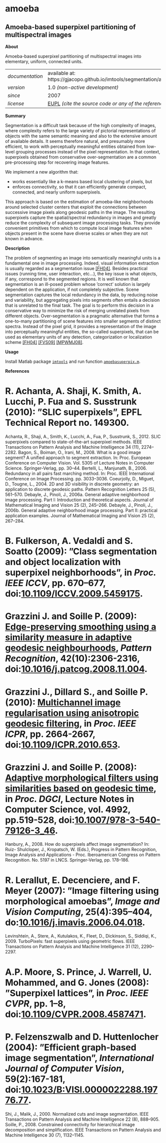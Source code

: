 amoeba
======

Amoeba-based superpixel partitioning of multispectral images
---

**About**

Amoeba-based superpixel partitioning of multispectral images into elementary, uniform, connected units.

<table align="center">
    <tr> <td align="left"><i>documentation</i></td> <td align="left">available at: https://gjacopo.github.io/imtools/segmentation/amoebasuperpix.html</td> </tr> 
    <tr> <td align="left"><i>version</i></td> <td align="left">1.0 <i>(non-active development)</i> </td> </tr> 
    <tr> <td align="left"><i>since</i></td> <td align="left">2007</td> </tr> 
    <tr> <td align="left"><i>license</i></td> <td align="left"><a href="https://joinup.ec.europa.eu/sites/default/files/eupl1.1.-licence-en_0.pdfEUPL">EUPL</a>  <i>(cite the source code or any of the references below!)</i> </td> </tr> 
</table>

**Summary**

Segmentation is a difficult task because of the high complexity of images, where complexity refers to the large variety of pictorial representations of objects with the same semantic meaning and also to the extensive amount of available details.
It seems therefore natural, and presumably more efficient, to work with perceptually meaningful entities obtained from low-level grouping processes instead of the pixel representation. In that context, superpixels obtained from conservative over-segmentation are a common pre-processing step for recovering image features. 

We implement a new algorithm that:
* works essentially like a k-means based local clustering of pixels, but 
* enforces connectivity, so that it can efficiently generate compact, connected, and nearly uniform superpixels. 

This approach is based on the estimation of amoeba-like neighborhoods around selected cluster centers that exploit the connections between successive image pixels along geodesic paths in the image. The resulting superpixels capture the spatial/spectral redundancy in images and greatly reduce the complexity of subsequent image processing tasks. They provide convenient primitives from which to compute local image features when objects present in the scene have diverse scales or when they are not known in advance. 

**Description**

The problem of segmenting an image into semantically meaningful units is a fundamental one in image processing. Indeed, visual information extraction is usually regarded as a segmentation issue [[FH04]](FH04). Besides practical issues (running time, user interaction, etc...), the key issue is what objects, if any, correspond to the segmented regions. It is well known that segmentation is an ill-posed problem whose ’correct’ solution is largely dependent on the application, if not completely subjective. Scene segmentation captures the local redundancy in the data, by reducing noise and variability, but aggregating pixels into segments often entails a decision that is unrelated to the final task. The goal is to perform this decision in a conservative way to minimize the risk of merging unrelated pixels from different objects. Over-segmentation is a pragmatic
alternative that forms a one-to-many partitioning of scene features into smaller segments of distinct spectra. Instead of the pixel grid, it provides a representation of the image into perceptually meaningful entities, the so-called superpixels, that can be used as elementary units of any detection, categorization or localization scheme [[FH04]](FH04) [[FVS09]](FVS09) [[MPWMJ08]](MPWMJ08).

**Usage** 

Install Matlab package [`imtools`](https://gjacopo.github.io/imtools/) and run function  [`amoebasuperpix.m`](https://gjacopo.github.io/imtools/segmentation/amoebasuperpix.m).

**<a name="References"></a>References** 

# <a name=“ASSLFS10”></a>R. Achanta, A. Shaji, K. Smith, A. Lucchi, P. Fua and S. Susstrunk (2010): ”SLIC superpixels”, EPFL Technical Report no. 149300.
Achanta, R., Shaji, A., Smith, K., Lucchi, A., Fua, P., Susstrunk, S., 2012. SLIC
superpixels compared to state-of-the-art superpixel methods. IEEE Transactions
on Pattern Analysis and Machine Intelligence 34 (11), 2274–2282.
Bagon, S., Boiman, O., Irani, M., 2008. What is a good image segment? A unified
approach to segment extraction. In: Proc. European Conference on Computer
Vision. Vol. 5305 of Lecture Notes in Computer Science. Springer-Verlag, pp.
30–44.
Bertelli, L., Manjunath, B., 2006. Redundancy in all pairs fast marching method.
In: Proc. IEEE International Conference on Image Processing. pp. 3033–3036.
Coeurjolly, D., Miguet, D., Tougne, L., 2004. 2D and 3D visibility in discrete
geometry: an application to discrete geodesic paths. Pattern Recognition Letters
25 (5), 561–570.
Debayle, J., Pinoli, J., 2006a. General adaptive neighborhood image processing.
Part I: Introduction and theoretical aspects. Journal of Mathematical Imaging
and Vision 25 (2), 245–266.
Debayle, J., Pinoli, J., 2006b. General adaptive neighborhood image processing.
Part II: practical application examples. Journal of Mathematical Imaging and
Vision 25 (2), 267–284.
# <a name=“FVS09”></a>B. Fulkerson, A. Vedaldi and S. Soatto (2009): ”Class segmentation and object localization with superpixel neighborhoods”, in _Proc. IEEE ICCV_, pp. 670–677, doi:[10.1109/ICCV.2009.5459175](http://dx.doi.org/10.1109/ICCV.2009.5459175).
# <a name=“GS09”></a>Grazzini J. and Soille P. (2009): [**Edge-preserving smoothing using a similarity measure in adaptive geodesic neighbourhoods**](http://www.sciencedirect.com/science/article/pii/S003132030800469X), _Pattern Recognition_, 42(10):2306-2316, doi:[10.1016/j.patcog.2008.11.004](http://dx.doi.org/10.1016/j.patcog.2008.11.004).
# <a name=“GDS10”></a>Grazzini J., Dillard S., and Soille P. (2010): [**Multichannel image regularisation using anisotropic geodesic filtering**](http://ieeexplore.ieee.org/xpls/abs_all.jsp?arnumber=5596008), in _Proc. IEEE ICPR_, pp. 2664-2667, doi:[10.1109/ICPR.2010.653](http://dx.doi.org/10.1109/ICPR.2010.653).
# <a name=“GS08”></a>Grazzini J.  and Soille P. (2008): [**Adaptive morphological filters using similarities based on geodesic time**](http://www.springerlink.com/content/f6v62233xqkklq72), in _Proc. DGCI_, Lecture Notes in Computer Science, vol. 4992, pp.519-528, doi:[10.1007/978-3-540-79126-3_46](http://dx.doi.org/10.1007/978-3-540-79126-3_46).
Hanbury, A., 2008. How do superpixels affect image segmentation? In: Ruiz-
Shulcloper, J., Kropatsch, W. (Eds.), Progress in Pattern Recognition, Image
Analysis and Applications - Proc. Iberoamerican Congress on Pattern Recognition.
No. 5197 in LNCS. Springer-Verlag, pp. 178–186.
# <a name=“LDM07”></a>R. Lerallut, E. Decenciere, and F. Meyer (2007): ”Image filtering using morphological amoebas”, _Image and Vision Computing_, 25(4):395–404, do:[10.1016/j.imavis.2006.04.018](http://dx.doi.org/10.1016/j.imavis.2006.04.018).
Levinshtein, A., Stere, A., Kutulakos, K., Fleet, D., Dickinson, S., Siddiqi, K.,
2009. TurboPixels: fast superpixels using geometric flows. IEEE Transactions
on Pattern Analysis and Machine Intelligence 31 (12), 2290–2297.
# <a name=“MPWMJ08”></a>A.P. Moore, S. Prince, J. Warrell, U. Mohammed, and G. Jones (2008): ”Superpixel lattices”, in _Proc. IEEE CVPR_, pp. 1–8, doi:[10.1109/CVPR.2008.4587471](http://dx.doi.org/10.1109/CVPR.2008.4587471).
# <a name=“FH04”></a>P. Felzenszwalb and D. Huttenlocher (2004): ”Efficient graph-based image segmentation”, _International Journal of Computer Vision_, 59(2):167-181, doi:[10.1023/B:VISI.0000022288.19776.77](http://dx.doi.org/10.1023/B:VISI.0000022288.19776.77).
Shi, J., Malik, J., 2000. Normalized cuts and image segmentation. IEEE Transactions
on Pattern Analysis and Machine Intelligence 22 (8), 888–905.
Soille, P., 2008. Constrained connectivity for hierarchical image decomposition
and simplification. IEEE Transactions on Pattern Analysis and Machine Intelligence
30 (7), 1132–1145.
